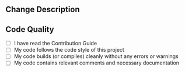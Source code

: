 
## Change Description
<!--- 
Describe your changes in detail. In your description, you should answer questions like "Why is this change required? What problem does it solve?".

If it fixes an open issue, please link to the issue here. If this PR closes an issue, put the word 'closes' before the issue link to auto-close the issue when the PR is merged.
-->


## Code Quality
- [ ] I have read the Contribution Guide
- [ ] My code follows the code style of this project
- [ ] My code builds (or compiles) cleanly without any errors or warnings
- [ ] My code contains relevant comments and necessary documentation